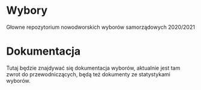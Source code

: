 # Wybory
Głowne repozytorium nowodworskich wyborów samorządowych 2020/2021

# Dokumentacja
Tutaj będzie znajdywać się dokumentacja wyborów, aktualnie jest tam zwrot do przewodniczących, będą też dokumenty ze statystykami wyborów.
